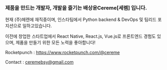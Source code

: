 ### 제품을 만드는 개발자, 개발을 즐기는 배상윤Cereme[세렘] 입니다.

현재 (주)헤렌에 재직중이며, 인스타팀에서 Python backend & DevOps 및 팀리드 포지션으로 일하고있습니다.

이전에 창업한 스타트업에서 React Native, React.js, Vue.js로 프론트엔드 경험도 있으며, 제품을 만들기 위한 모든 노력을 좋아합니다!

Rocketpunch : https://www.rocketpunch.com/@cereme

Contact : ceremebsy@gmail.com
